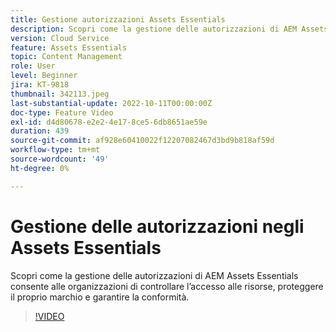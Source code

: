 ```yaml
---
title: Gestione autorizzazioni Assets Essentials
description: Scopri come la gestione delle autorizzazioni di AEM Assets Essentials consente alle organizzazioni di controllare l’accesso alle risorse, proteggere il proprio marchio e garantire la conformità.
version: Cloud Service
feature: Assets Essentials
topic: Content Management
role: User
level: Beginner
jira: KT-9818
thumbnail: 342113.jpeg
last-substantial-update: 2022-10-11T00:00:00Z
doc-type: Feature Video
exl-id: d4d80678-e2e2-4e17-8ce5-6db8651ae59e
duration: 439
source-git-commit: af928e60410022f12207082467d3bd9b818af59d
workflow-type: tm+mt
source-wordcount: '49'
ht-degree: 0%

---
```


# Gestione delle autorizzazioni negli Assets Essentials

Scopri come la gestione delle autorizzazioni di AEM Assets Essentials consente alle organizzazioni di controllare l’accesso alle risorse, proteggere il proprio marchio e garantire la conformità.

>[!VIDEO](https://video.tv.adobe.com/v/342113?quality=12&learn=on)
